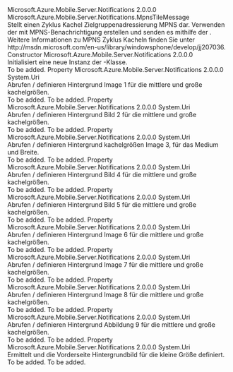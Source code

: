 <Type Name="CycleTile" FullName="Microsoft.Azure.Mobile.Server.Notifications.CycleTile">
  <TypeSignature Language="C#" Value="public class CycleTile : Microsoft.Azure.Mobile.Server.Notifications.MpnsTileMessage" />
  <TypeSignature Language="ILAsm" Value=".class public auto ansi beforefieldinit CycleTile extends Microsoft.Azure.Mobile.Server.Notifications.MpnsTileMessage" />
  <TypeSignature Language="DocId" Value="T:Microsoft.Azure.Mobile.Server.Notifications.CycleTile" />
  <TypeSignature Language="VB.NET" Value="Public Class CycleTile&#xA;Inherits MpnsTileMessage" />
  <TypeSignature Language="F#" Value="type CycleTile = class&#xA;    inherit MpnsTileMessage" />
  <AssemblyInfo>
    <AssemblyName>Microsoft.Azure.Mobile.Server.Notifications</AssemblyName>
    <AssemblyVersion>2.0.0.0</AssemblyVersion>
  </AssemblyInfo>
  <Base>
    <BaseTypeName>Microsoft.Azure.Mobile.Server.Notifications.MpnsTileMessage</BaseTypeName>
  </Base>
  <Interfaces />
  <Docs>
    <summary>
            Stellt einen Zyklus Kachel Zielgruppenadressierung MPNS dar. Verwenden der <see cref="T:Microsoft.Azure.Mobile.Server.Notifications.CycleTile" /> mit <see cref="T:Microsoft.Azure.Mobile.Server.MpnsPushMessage" /> MPNS-Benachrichtigung erstellen und senden es mithilfe der <see cref="T:Microsoft.Azure.Mobile.Server.Notifications.PushClient" />.
            </summary>
    <remarks>
            Weitere Informationen zu MPNS Zyklus Kacheln finden Sie unter <c>http://msdn.microsoft.com/en-us/library/windowsphone/develop/jj207036</c>.
            </remarks>
  </Docs>
  <Members>
    <Member MemberName=".ctor">
      <MemberSignature Language="C#" Value="public CycleTile ();" />
      <MemberSignature Language="ILAsm" Value=".method public hidebysig specialname rtspecialname instance void .ctor() cil managed" />
      <MemberSignature Language="DocId" Value="M:Microsoft.Azure.Mobile.Server.Notifications.CycleTile.#ctor" />
      <MemberSignature Language="VB.NET" Value="Public Sub New ()" />
      <MemberType>Constructor</MemberType>
      <AssemblyInfo>
        <AssemblyName>Microsoft.Azure.Mobile.Server.Notifications</AssemblyName>
        <AssemblyVersion>2.0.0.0</AssemblyVersion>
      </AssemblyInfo>
      <Parameters />
      <Docs>
        <summary>
            Initialisiert eine neue Instanz der <see cref="T:Microsoft.Azure.Mobile.Server.Notifications.CycleTile" />-Klasse.
            </summary>
        <remarks>To be added.</remarks>
      </Docs>
    </Member>
    <Member MemberName="CycleImage1">
      <MemberSignature Language="C#" Value="public Uri CycleImage1 { get; set; }" />
      <MemberSignature Language="ILAsm" Value=".property instance class System.Uri CycleImage1" />
      <MemberSignature Language="DocId" Value="P:Microsoft.Azure.Mobile.Server.Notifications.CycleTile.CycleImage1" />
      <MemberSignature Language="VB.NET" Value="Public Property CycleImage1 As Uri" />
      <MemberSignature Language="F#" Value="member this.CycleImage1 : Uri with get, set" Usage="Microsoft.Azure.Mobile.Server.Notifications.CycleTile.CycleImage1" />
      <MemberType>Property</MemberType>
      <AssemblyInfo>
        <AssemblyName>Microsoft.Azure.Mobile.Server.Notifications</AssemblyName>
        <AssemblyVersion>2.0.0.0</AssemblyVersion>
      </AssemblyInfo>
      <ReturnValue>
        <ReturnType>System.Uri</ReturnType>
      </ReturnValue>
      <Docs>
        <summary>
            Abrufen / definieren Hintergrund Image 1 für die mittlere und große kachelgrößen.
            </summary>
        <value>To be added.</value>
        <remarks>To be added.</remarks>
      </Docs>
    </Member>
    <Member MemberName="CycleImage2">
      <MemberSignature Language="C#" Value="public Uri CycleImage2 { get; set; }" />
      <MemberSignature Language="ILAsm" Value=".property instance class System.Uri CycleImage2" />
      <MemberSignature Language="DocId" Value="P:Microsoft.Azure.Mobile.Server.Notifications.CycleTile.CycleImage2" />
      <MemberSignature Language="VB.NET" Value="Public Property CycleImage2 As Uri" />
      <MemberSignature Language="F#" Value="member this.CycleImage2 : Uri with get, set" Usage="Microsoft.Azure.Mobile.Server.Notifications.CycleTile.CycleImage2" />
      <MemberType>Property</MemberType>
      <AssemblyInfo>
        <AssemblyName>Microsoft.Azure.Mobile.Server.Notifications</AssemblyName>
        <AssemblyVersion>2.0.0.0</AssemblyVersion>
      </AssemblyInfo>
      <ReturnValue>
        <ReturnType>System.Uri</ReturnType>
      </ReturnValue>
      <Docs>
        <summary>
            Abrufen / definieren Hintergrund Bild 2 für die mittlere und große kachelgrößen.
            </summary>
        <value>To be added.</value>
        <remarks>To be added.</remarks>
      </Docs>
    </Member>
    <Member MemberName="CycleImage3">
      <MemberSignature Language="C#" Value="public Uri CycleImage3 { get; set; }" />
      <MemberSignature Language="ILAsm" Value=".property instance class System.Uri CycleImage3" />
      <MemberSignature Language="DocId" Value="P:Microsoft.Azure.Mobile.Server.Notifications.CycleTile.CycleImage3" />
      <MemberSignature Language="VB.NET" Value="Public Property CycleImage3 As Uri" />
      <MemberSignature Language="F#" Value="member this.CycleImage3 : Uri with get, set" Usage="Microsoft.Azure.Mobile.Server.Notifications.CycleTile.CycleImage3" />
      <MemberType>Property</MemberType>
      <AssemblyInfo>
        <AssemblyName>Microsoft.Azure.Mobile.Server.Notifications</AssemblyName>
        <AssemblyVersion>2.0.0.0</AssemblyVersion>
      </AssemblyInfo>
      <ReturnValue>
        <ReturnType>System.Uri</ReturnType>
      </ReturnValue>
      <Docs>
        <summary>
            Abrufen / definieren Hintergrund kachelgrößen Image 3, für das Medium und Breite.
            </summary>
        <value>To be added.</value>
        <remarks>To be added.</remarks>
      </Docs>
    </Member>
    <Member MemberName="CycleImage4">
      <MemberSignature Language="C#" Value="public Uri CycleImage4 { get; set; }" />
      <MemberSignature Language="ILAsm" Value=".property instance class System.Uri CycleImage4" />
      <MemberSignature Language="DocId" Value="P:Microsoft.Azure.Mobile.Server.Notifications.CycleTile.CycleImage4" />
      <MemberSignature Language="VB.NET" Value="Public Property CycleImage4 As Uri" />
      <MemberSignature Language="F#" Value="member this.CycleImage4 : Uri with get, set" Usage="Microsoft.Azure.Mobile.Server.Notifications.CycleTile.CycleImage4" />
      <MemberType>Property</MemberType>
      <AssemblyInfo>
        <AssemblyName>Microsoft.Azure.Mobile.Server.Notifications</AssemblyName>
        <AssemblyVersion>2.0.0.0</AssemblyVersion>
      </AssemblyInfo>
      <ReturnValue>
        <ReturnType>System.Uri</ReturnType>
      </ReturnValue>
      <Docs>
        <summary>
            Abrufen / definieren Hintergrund Bild 4 für die mittlere und große kachelgrößen.
            </summary>
        <value>To be added.</value>
        <remarks>To be added.</remarks>
      </Docs>
    </Member>
    <Member MemberName="CycleImage5">
      <MemberSignature Language="C#" Value="public Uri CycleImage5 { get; set; }" />
      <MemberSignature Language="ILAsm" Value=".property instance class System.Uri CycleImage5" />
      <MemberSignature Language="DocId" Value="P:Microsoft.Azure.Mobile.Server.Notifications.CycleTile.CycleImage5" />
      <MemberSignature Language="VB.NET" Value="Public Property CycleImage5 As Uri" />
      <MemberSignature Language="F#" Value="member this.CycleImage5 : Uri with get, set" Usage="Microsoft.Azure.Mobile.Server.Notifications.CycleTile.CycleImage5" />
      <MemberType>Property</MemberType>
      <AssemblyInfo>
        <AssemblyName>Microsoft.Azure.Mobile.Server.Notifications</AssemblyName>
        <AssemblyVersion>2.0.0.0</AssemblyVersion>
      </AssemblyInfo>
      <ReturnValue>
        <ReturnType>System.Uri</ReturnType>
      </ReturnValue>
      <Docs>
        <summary>
            Abrufen / definieren Hintergrund Bild 5 für die mittlere und große kachelgrößen.
            </summary>
        <value>To be added.</value>
        <remarks>To be added.</remarks>
      </Docs>
    </Member>
    <Member MemberName="CycleImage6">
      <MemberSignature Language="C#" Value="public Uri CycleImage6 { get; set; }" />
      <MemberSignature Language="ILAsm" Value=".property instance class System.Uri CycleImage6" />
      <MemberSignature Language="DocId" Value="P:Microsoft.Azure.Mobile.Server.Notifications.CycleTile.CycleImage6" />
      <MemberSignature Language="VB.NET" Value="Public Property CycleImage6 As Uri" />
      <MemberSignature Language="F#" Value="member this.CycleImage6 : Uri with get, set" Usage="Microsoft.Azure.Mobile.Server.Notifications.CycleTile.CycleImage6" />
      <MemberType>Property</MemberType>
      <AssemblyInfo>
        <AssemblyName>Microsoft.Azure.Mobile.Server.Notifications</AssemblyName>
        <AssemblyVersion>2.0.0.0</AssemblyVersion>
      </AssemblyInfo>
      <ReturnValue>
        <ReturnType>System.Uri</ReturnType>
      </ReturnValue>
      <Docs>
        <summary>
            Abrufen / definieren Hintergrund Image 6 für die mittlere und große kachelgrößen.
            </summary>
        <value>To be added.</value>
        <remarks>To be added.</remarks>
      </Docs>
    </Member>
    <Member MemberName="CycleImage7">
      <MemberSignature Language="C#" Value="public Uri CycleImage7 { get; set; }" />
      <MemberSignature Language="ILAsm" Value=".property instance class System.Uri CycleImage7" />
      <MemberSignature Language="DocId" Value="P:Microsoft.Azure.Mobile.Server.Notifications.CycleTile.CycleImage7" />
      <MemberSignature Language="VB.NET" Value="Public Property CycleImage7 As Uri" />
      <MemberSignature Language="F#" Value="member this.CycleImage7 : Uri with get, set" Usage="Microsoft.Azure.Mobile.Server.Notifications.CycleTile.CycleImage7" />
      <MemberType>Property</MemberType>
      <AssemblyInfo>
        <AssemblyName>Microsoft.Azure.Mobile.Server.Notifications</AssemblyName>
        <AssemblyVersion>2.0.0.0</AssemblyVersion>
      </AssemblyInfo>
      <ReturnValue>
        <ReturnType>System.Uri</ReturnType>
      </ReturnValue>
      <Docs>
        <summary>
            Abrufen / definieren Hintergrund Image 7 für die mittlere und große kachelgrößen.
            </summary>
        <value>To be added.</value>
        <remarks>To be added.</remarks>
      </Docs>
    </Member>
    <Member MemberName="CycleImage8">
      <MemberSignature Language="C#" Value="public Uri CycleImage8 { get; set; }" />
      <MemberSignature Language="ILAsm" Value=".property instance class System.Uri CycleImage8" />
      <MemberSignature Language="DocId" Value="P:Microsoft.Azure.Mobile.Server.Notifications.CycleTile.CycleImage8" />
      <MemberSignature Language="VB.NET" Value="Public Property CycleImage8 As Uri" />
      <MemberSignature Language="F#" Value="member this.CycleImage8 : Uri with get, set" Usage="Microsoft.Azure.Mobile.Server.Notifications.CycleTile.CycleImage8" />
      <MemberType>Property</MemberType>
      <AssemblyInfo>
        <AssemblyName>Microsoft.Azure.Mobile.Server.Notifications</AssemblyName>
        <AssemblyVersion>2.0.0.0</AssemblyVersion>
      </AssemblyInfo>
      <ReturnValue>
        <ReturnType>System.Uri</ReturnType>
      </ReturnValue>
      <Docs>
        <summary>
            Abrufen / definieren Hintergrund Image 8 für die mittlere und große kachelgrößen.
            </summary>
        <value>To be added.</value>
        <remarks>To be added.</remarks>
      </Docs>
    </Member>
    <Member MemberName="CycleImage9">
      <MemberSignature Language="C#" Value="public Uri CycleImage9 { get; set; }" />
      <MemberSignature Language="ILAsm" Value=".property instance class System.Uri CycleImage9" />
      <MemberSignature Language="DocId" Value="P:Microsoft.Azure.Mobile.Server.Notifications.CycleTile.CycleImage9" />
      <MemberSignature Language="VB.NET" Value="Public Property CycleImage9 As Uri" />
      <MemberSignature Language="F#" Value="member this.CycleImage9 : Uri with get, set" Usage="Microsoft.Azure.Mobile.Server.Notifications.CycleTile.CycleImage9" />
      <MemberType>Property</MemberType>
      <AssemblyInfo>
        <AssemblyName>Microsoft.Azure.Mobile.Server.Notifications</AssemblyName>
        <AssemblyVersion>2.0.0.0</AssemblyVersion>
      </AssemblyInfo>
      <ReturnValue>
        <ReturnType>System.Uri</ReturnType>
      </ReturnValue>
      <Docs>
        <summary>
            Abrufen / definieren Hintergrund Abbildung 9 für die mittlere und große kachelgrößen.
            </summary>
        <value>To be added.</value>
        <remarks>To be added.</remarks>
      </Docs>
    </Member>
    <Member MemberName="SmallBackgroundImage">
      <MemberSignature Language="C#" Value="public Uri SmallBackgroundImage { get; set; }" />
      <MemberSignature Language="ILAsm" Value=".property instance class System.Uri SmallBackgroundImage" />
      <MemberSignature Language="DocId" Value="P:Microsoft.Azure.Mobile.Server.Notifications.CycleTile.SmallBackgroundImage" />
      <MemberSignature Language="VB.NET" Value="Public Property SmallBackgroundImage As Uri" />
      <MemberSignature Language="F#" Value="member this.SmallBackgroundImage : Uri with get, set" Usage="Microsoft.Azure.Mobile.Server.Notifications.CycleTile.SmallBackgroundImage" />
      <MemberType>Property</MemberType>
      <AssemblyInfo>
        <AssemblyName>Microsoft.Azure.Mobile.Server.Notifications</AssemblyName>
        <AssemblyVersion>2.0.0.0</AssemblyVersion>
      </AssemblyInfo>
      <ReturnValue>
        <ReturnType>System.Uri</ReturnType>
      </ReturnValue>
      <Docs>
        <summary>
            Ermittelt und die Vorderseite Hintergrundbild für die kleine Größe definiert.
            </summary>
        <value>To be added.</value>
        <remarks>To be added.</remarks>
      </Docs>
    </Member>
  </Members>
</Type>